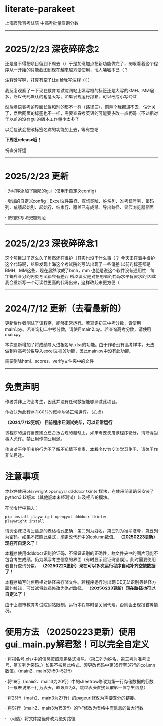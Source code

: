 # literate-parakeet
上海市教育考试院  中高考批量查询分数

***

# 2025/2/23 深夜碎碎念2

还是舍不得把项目留到下周去（）于是加班加点把新功能做完了，亲眼看着这个程序从一开始的只能截图到现在越来越方便使用，令人唏嘘不已（？

注释没写啊，打算有空了让ai给我写注释（（（

我反复观察了一下现在教育考试院网站上填写框的标签还是大写的BMH、MM居多，所以代码默认的也是大写。如果发现运行报错，可以改成小写试试

然后英语春考的界面长得和别的都不一样（路径三），前两个我都进不去，估计关了，然后网页的标签也不一样，需要查春考英语的可能要多改一点代码（不过相对于以前的没有gui的版本工作量小太多了

以后应该会把改标签名称的功能加上去，等有空吧

__下周发release哦！__

祝查分好运

***

# 2025/2/23 更新

· 为程序添加了简陋的gui（仅用于自定义config）

· 增加的自定义config：Excel文件路径、查询网址、姓名列、准考证号列、密码列、成绩起始列、起始行、结束行、覆盖已有成绩、导出路径、显示浏览器界面

· 使程序写法更加规范

***

# 2025/2/23 深夜碎碎念1


这个项目过了这么久了居然还在维护（其实也没干什么事（？
今天正在着手维护这个代码啊，结果发现上海这个考试院的写法出现了一些偏差
以前的标签都是BMH，MM这些，现在居然改成了bmh，mm
也就是说这个软件没有通用性，每年每科查分的网页写法都会有差异
所以其实是对使用者的代码水平有要求的
因此我会重新写一个可读性更高的代码出来，这样改起来更方便（

***

# 2024/7/12 更新（去看最新的）


更新后作者测试了该程序，能够正常运行。若查询初三中考分数，请使用main1.py。若查询初二中考分数，请使用main2.py。若查询高考分数，请使用main.py

本次更新增加了将成绩导入进报名号.xlsx的功能。由于作者没有高考样本，无法做到将高考分数导入excel文档的功能，因此main.py中没有此功能。

需要删除html、scores、verify文件夹中的文件

***


# 免责声明


作者并非上海高考生，因此并没有任何数据能够测试此项目。

作者认为此程序有80%的概率能够正常运行。（心虚）

**（2024/7/12更新） 目前程序已测试完毕，可以正常运行**

该程序的运行需要建立在合法合规的基础上。如果需要使用该程序查分，请取得当事人允许。禁止用作商业用途。

作者对于使用者的行为不了解不知情不负责，本程序仅为交流学习使用，请勿用作非法用途。


# 注意事项


本软件使用playwright openpyxl ddddocr tkinter模块，在使用前请确保安装了python3.12版本（其他版本未经测试）以及相应的模块。

在命令行中输入：
```
pip install playwright openpyxl ddddocr tkinter
playwright install
```

请务必保证考生信息的表格格式正确：第二列为姓名，第三列为准考证号，第五列为密码。如果不按照此格式，须更改代码中的column数值。 
__（20250223更新）现在可自定义了！__

本程序使用ddddocr识别验证码，不保证识别的正确性，故文件夹中的图片可能不包含考生成绩，仍为填写考生信息的界面（有时显示验证码错误）。此时需要使用者自行查询分数。 
__（20250223更新）现在可以多次运行程序自动补齐空缺数据了！__

本程序编写时使用相对路径来存储文件。若程序运行时出现IDE无法识别等路径方面的报错，可尝试将路径修改为绝对路径。 
__（20250223更新）现在路径也可以自定义了！__

由于上海市教育考试院网站限制，运行本程序时请关闭代理，否则会出现报错等情况。


# 使用方法 （20250223更新）使用gui_main.py解君愁！可以完全自定义


· 将报名号.xlsx中的信息按照规定格式填写。（第二列为姓名，第三列为准考证号，第五列为密码。）如果不按照此格式，须更改代码中第35行至37行的column数值。（main2、main3为50~52行） 

· 将19行（main2、main3为20行）中的sheetrow修改为第一行存储数据的行数（一般来说第一行为表头，故设置为2，跳过表头直接读取第一位学生信息）

· 将26行（main2、main3为27行）的pageurl修改为需要查分的链接。

· 将97行（main2、main3为153行）的“4”修改为表格中有信息的最大行数

· （可选）将文件路径修改为绝对路径

